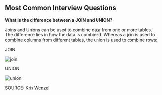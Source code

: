 ## Most Common Interview Questions

**What is the difference between a JOIN and UNION?**

Joins and Unions can be used to combine data from one or more tables.  The difference lies in how the data is combined. Whereas a join is used to combine columns from different tables, the union is used to combine rows:

JOIN

![join](https://cloud.githubusercontent.com/assets/13823751/12952637/bdc938de-cfdc-11e5-9750-46e64888ec23.png)

UNION

![union](https://cloud.githubusercontent.com/assets/13823751/12952644/c0e67644-cfdc-11e5-892c-d01e0199e103.png)

SOURCE: [Kris Wenzel](http://www.essentialsql.com/what-is-the-difference-between-a-join-and-a-union/)
